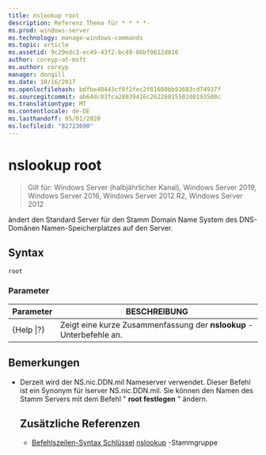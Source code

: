```yaml
---
title: nslookup root
description: Referenz Thema für * * * *-
ms.prod: windows-server
ms.technology: manage-windows-commands
ms.topic: article
ms.assetid: 9c29edc3-ec49-43f2-bc49-86bf0612d816
author: coreyp-at-msft
ms.author: coreyp
manager: dongill
ms.date: 10/16/2017
ms.openlocfilehash: bdfbe40443cf8f2fec2f81608bb93603cd74937f
ms.sourcegitcommit: ab64dc83fca28039416c26226815502d0193500c
ms.translationtype: MT
ms.contentlocale: de-DE
ms.lasthandoff: 05/01/2020
ms.locfileid: "82723690"
---
```

# <a name="nslookup-root"></a>nslookup root

> Gilt für: Windows Server (halbjährlicher Kanal), Windows Server 2019, Windows Server 2016, Windows Server 2012 R2, Windows Server 2012

ändert den Standard Server für den Stamm Domain Name System des DNS-Domänen Namen-Speicherplatzes auf den Server.
## <a name="syntax"></a>Syntax
```
root 
```
### <a name="parameters"></a>Parameter

|    Parameter    |                      BESCHREIBUNG                      |
|-----------------|-------------------------------------------------------|
| {Help &#124;?} | Zeigt eine kurze Zusammenfassung der **nslookup** -Unterbefehle an. |

## <a name="remarks"></a>Bemerkungen
- Derzeit wird der NS.nic.DDN.mil Nameserver verwendet. Dieser Befehl ist ein Synonym für lserver NS.nic.DDN.mil. Sie können den Namen des Stamm Servers mit dem Befehl " **root festlegen** " ändern.
  ## <a name="additional-references"></a>Zusätzliche Referenzen
  - [Befehlszeilen-Syntax Schlüssel](command-line-syntax-key.md)
  [nslookup](nslookup-set-root.md) -Stammgruppe
